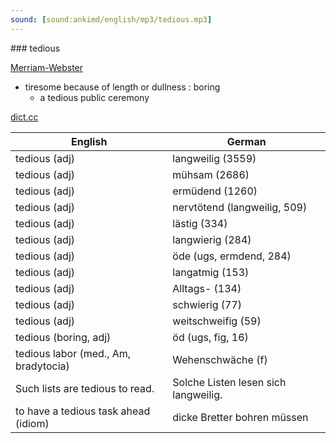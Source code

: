 ```yaml
---
sound: [sound:ankimd/english/mp3/tedious.mp3]
---
```


\### tedious

[Merriam-Webster](https://www.merriam-webster.com/dictionary/tedious)

- tiresome because of length or dullness : boring
    - a tedious public ceremony

[dict.cc](https://www.dict.cc/tedious)

| English        | German       |
| -------------- | ------------ |
| tedious (adj) | langweilig (3559) |
| tedious (adj) | mühsam (2686) |
| tedious (adj) | ermüdend (1260) |
| tedious (adj) | nervtötend (langweilig, 509) |
| tedious (adj) | lästig (334) |
| tedious (adj) | langwierig (284) |
| tedious (adj) | öde (ugs, ermdend, 284) |
| tedious (adj) | langatmig (153) |
| tedious (adj) | Alltags- (134) |
| tedious (adj) | schwierig (77) |
| tedious (adj) | weitschweifig (59) |
| tedious (boring, adj) | öd (ugs, fig, 16) |
| tedious labor (med., Am, bradytocia) | Wehenschwäche (f) |
| Such lists are tedious to read. | Solche Listen lesen sich langweilig. |
| to have a tedious task ahead (idiom) | dicke Bretter bohren müssen |
